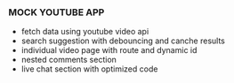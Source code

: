 ### MOCK YOUTUBE APP 
- fetch data using youtube video api
- search suggestion with debouncing and canche results
- individual video page with route and dynamic id
- nested comments section
- live chat section with optimized code